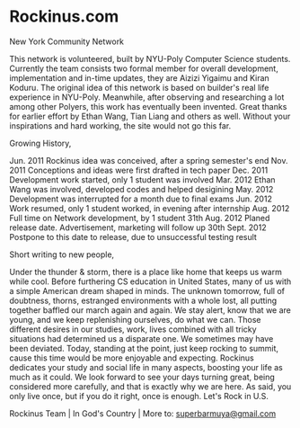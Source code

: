 Rockinus.com
============

New York Community Network

This network is volunteered, built by NYU-Poly Computer Science students. Currently the team consists two formal member for overall development, implementation and in-time updates, they are Aizizi Yigaimu and Kiran Koduru. The original idea of this network is based on builder's real life experience in NYU-Poly. Meanwhile, after observing and researching a lot among other Polyers, this work has eventually been invented. Great thanks for earlier effort by Ethan Wang, Tian Liang and others as well. Without your inspirations and hard working, the site would not go this far.

Growing History,

Jun. 2011   Rockinus idea was conceived, after a spring semester's end
Nov. 2011	Conceptions and ideas were first drafted in tech paper
Dec. 2011	Development work started, only 1 student was involved
Mar. 2012	Ethan Wang was involved, developed codes and helped desigining
May. 2012	Development was interrupted for a month due to final exams
Jun. 2012	 Work resumed, only 1 student worked, in evening after internship
Aug. 2012	Full time on Network development, by 1 student
31th Aug. 2012	Planed release date. Advertisement, marketing will follow up
30th Sept. 2012	Postpone to this date to release, due to unsuccessful testing result

Short writing to new people,

Under the thunder & storm, there is a place like home that keeps us warm while cool. Before furthering CS education in United States, many of us with a simple American dream shaped in minds. The unknown tomorrow, full of doubtness, thorns, estranged environments with a whole lost, all putting together baffled our march again and again. We stay alert, know that we are young, and we keep replenishing ourselves, do what we can. Those different desires in our studies, work, lives combined with all tricky situations had determined us a disparate one. We sometimes may have been deviated. Today, standing at the point, just keep rocking to summit, cause this time would be more enjoyable and expecting. Rockinus dedicates your study and social life in many aspects, boosting your life as much as it could.
We look forward to see your days turning great, being considered more carefully, and that is exactly why we are here. As said, you only live once, but if you do it right, once is enough. Let's Rock in U.S.

Rockinus Team | In God's Country | More to: superbarmuya@gmail.com
